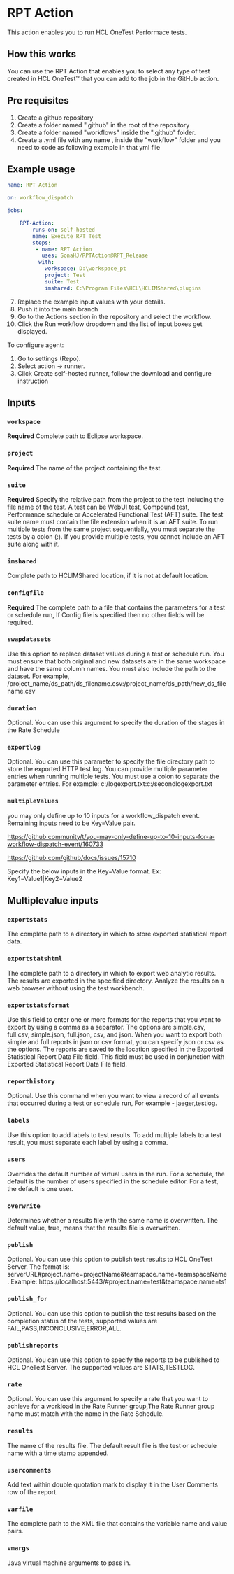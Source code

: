 # RPT Action

This action enables you to run HCL OneTest Performace tests.

## How this works

You can use the RPT Action that enables you to select any type of test created in HCL OneTest™ that you can add to the job in the GitHub action.

## Pre requisites

1. Create a github repository
2. Create a folder named ".github" in the root of the repository
3. Create a folder named "workflows" inside the ".github" folder.
5. Create a .yml file with any name , inside the "workflow" folder and you need to code as following example in that yml file
## Example usage

```yaml
name: RPT Action

on: workflow_dispatch

jobs:

    RPT-Action:
        runs-on: self-hosted
        name: Execute RPT Test
        steps:
         - name: RPT Action
           uses: SonaHJ/RPTAction@RPT_Release
          with:
            workspace: D:\workspace_pt
            project: Test
            suite: Test
            imshared: C:\Program Files\HCL\HCLIMShared\plugins
```
7. Replace the example input values with your details.
8. Push it into the main branch
9. Go to the Actions section in the repository and select the workflow.
10. Click the Run workflow dropdown and the list of input boxes get displayed.

To configure agent:
1. Go to settings (Repo).
2. Select action -> runner.
3. Click Create self-hosted runner, follow the download and configure instruction

## Inputs

### `workspace`

**Required** Complete path to Eclipse workspace.

### `project`

**Required** The name of the project containing the test.	

### `suite`

**Required** Specify the relative path from the project to the test including the file name of the test. A test can be WebUI test, Compound test, Performance schedule or Accelerated Functional Test (AFT) suite. The test suite name must contain the file extension when it is an AFT suite. To run multiple tests from the same project sequentially, you must separate the tests by a colon (:). If you provide multiple tests, you cannot include an AFT suite along with it.

### `imshared`

Complete path to HCLIMShared location, if it is not at default location.

### `configfile`

**Required** The complete path to a file that contains the parameters for a test or schedule run, If Config file is specified then no other fields will be required.

### `swapdatasets`

Use this option to replace dataset values during a test or schedule run. You must ensure that both original and new datasets are in the same workspace and have the same column names. You must also include the path to the dataset. For example, /project_name/ds_path/ds_filename.csv:/project_name/ds_path/new_ds_filename.csv

### `duration`

Optional. You can use this argument to specify the duration of the stages in the Rate Schedule

### `exportlog`

Optional. You can use this parameter to specify the file directory path to store the exported HTTP test log. You can provide multiple parameter entries when running multiple tests. You must use a colon to separate the parameter entries. For example: c:/logexport.txt:c:/secondlogexport.txt

### `multipleValues`

you may only define up to 10 inputs for a workflow_dispatch event. Remaining inputs need to be Key=Value pair.

https://github.community/t/you-may-only-define-up-to-10-inputs-for-a-workflow-dispatch-event/160733

https://github.com/github/docs/issues/15710

Specify the below inputs in the Key=Value format.
Ex: Key1=Value1|Key2=Value2

## Multiplevalue inputs

### `exportstats`

The complete path to a directory in which to store exported statistical report data.

### `exportstatshtml`
The complete path to a directory in which to export web analytic results. The results are exported in the specified directory. Analyze the results on a web browser without using the test workbench.

### `exportstatsformat`
Use this field to enter one or more formats for the reports that you want to export by using a comma as a separator. The options are simple.csv, full.csv, simple.json, full.json, csv, and json. When you want to export both simple and full reports in json or csv format, you can specify json or csv as the options. The reports are saved to the location specified in the Exported Statistical Report Data File field. This field must be used in conjunction with Exported Statistical Report Data File field.

### `reporthistory`
Optional. Use this command when you want to view a record of all events that occurred during a test or schedule run, For example - jaeger,testlog.

### `labels`
Use this option to add labels to test results. To add multiple labels to a test result, you must separate each label by using a comma.

### `users`
Overrides the default number of virtual users in the run. For a schedule, the default is the number of users specified in the schedule editor. For a test, the default is one user.

### `overwrite`
Determines whether a results file with the same name is overwritten. The default value, true, means that the results file is overwritten.

### `publish`
Optional. You can use this option to publish test results to HCL OneTest Server. The format is: serverURL#project.name=projectName&teamspace.name=teamspaceName. Example: https://localhost:5443/#project.name=test&teamspace.name=ts1

### `publish_for`
Optional. You can use this option to publish the test results based on the completion status of the tests, supported values are FAIL,PASS,INCONCLUSIVE,ERROR,ALL.

### `publishreports`
Optional. You can use this option to specify the reports to be published to HCL OneTest Server. The supported values are STATS,TESTLOG.

### `rate`
Optional. You can use this argument to specify a rate that you want to achieve for a workload in the Rate Runner group,The Rate Runner group name must match with the name in the Rate Schedule.

### `results`
The name of the results file. The default result file is the test or schedule name with a time stamp appended.

### `usercomments`
Add text within double quotation mark to display it in the User Comments row of the report.

### `varfile`
The complete path to the XML file that contains the variable name and value pairs.

### `vmargs`
Java virtual machine arguments to pass in.
